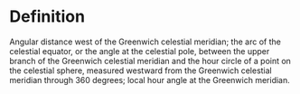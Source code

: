 # Definition

Angular distance west of the Greenwich celestial meridian; the arc of
the celestial equator, or the angle at the celestial pole, between the
upper branch of the Greenwich celestial meridian and the hour circle of
a point on the celestial sphere, measured westward from the Greenwich
celestial meridian through 360 degrees; local hour angle at the
Greenwich meridian.
